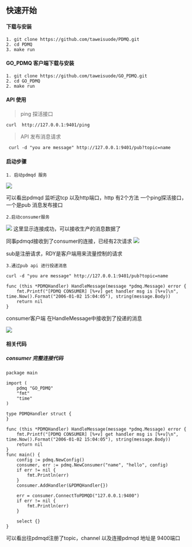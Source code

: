 ## 快速开始

#### 下载与安装


```
1. git clone https://github.com/taweisuode/PDMQ.git
2. cd PDMQ
3. make run
```
#### GO_PDMQ 客户端下载与安装

```
1. git clone https://github.com/taweisuode/GO_PDMQ.git
2. cd GO_PDMQ
2. make run
```
#### API 使用
> ping 探活接口
```
curl  http://127.0.0.1:9401/ping
```

> API 发布消息请求

```
 curl -d "you are message" http://127.0.0.1:9401/pub?topic=name
```
#### 启动步骤


```
1. 启动pdmqd 服务
```

![](http://ww1.sinaimg.cn/large/006tNc79ly1g5cdthhpfxj30uw044ab0.jpg)

可以看出pdmqd 监听这tcp 以及http端口，http 有2个方法 一个ping探活接口，一个是pub 消息发布接口
```
2.启动consumer服务
```
![](http://ww2.sinaimg.cn/large/006tNc79ly1g5ce90oxewj30o5027aac.jpg)
这里显示连接成功，可以接收生产的消息数据了

同事pdmqd接收到了consumer的连接，已经有2次请求
![](http://ww1.sinaimg.cn/large/006tNc79ly1g5cedkssmij30nk02i0t7.jpg)

sub是注册请求，RDY是客户端用来流量控制的请求
```
3.通过pub api 进行投递消息

curl -d "you are message" http://127.0.0.1:9401/pub?topic=name
```
```
func (this *PDMQHandler) HandleMessage(message *pdmq.Message) error {
	fmt.Printf("[PDMQ CONSUMER] [%+v] get handler msg is [%+v]\n", time.Now().Format("2006-01-02 15:04:05"), string(message.Body))
	return nil
}
```
consumer客户端 在HandleMessage中接收到了投递的消息

![](http://ww4.sinaimg.cn/large/006tNc79ly1g5ceizjxa5j30t8031mxr.jpg)


#### 相关代码
##### consumer 完整连接代码
```
package main

import (
	pdmq "GO_PDMQ"
	"fmt"
	"time"
)

type PDMQHandler struct {
}

func (this *PDMQHandler) HandleMessage(message *pdmq.Message) error {
	fmt.Printf("[PDMQ CONSUMER] [%+v] get handler msg is [%+v]\n", time.Now().Format("2006-01-02 15:04:05"), string(message.Body))
	return nil
}
func main() {
	config := pdmq.NewConfig()
	consumer, err := pdmq.NewConsumer("name", "hello", config)
	if err != nil {
		fmt.Println(err)
	}
	consumer.AddHandler(&PDMQHandler{})

	err = consumer.ConnectToPDMQD("127.0.0.1:9400")
	if err != nil {
		fmt.Println(err)
	}

	select {}
}

```

可以看出往pdmqd注册了topic，channel 以及连接pdmqd 地址是 9400端口
